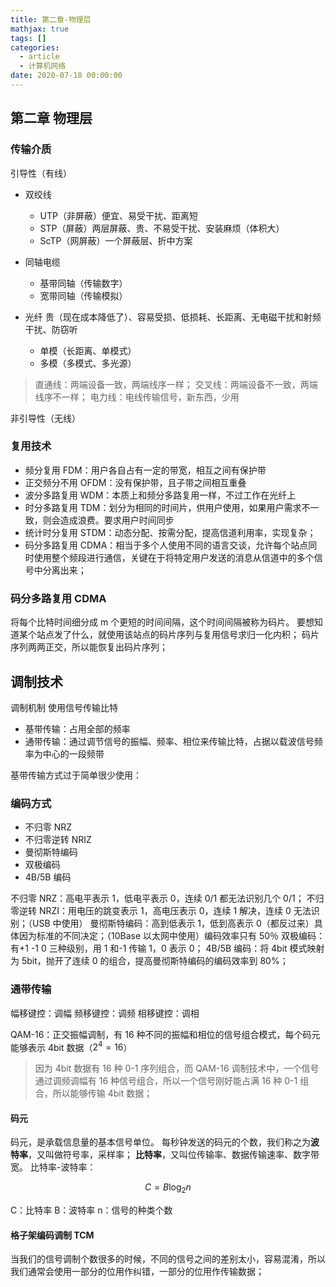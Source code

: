 ```yaml
---
title: 第二章-物理层
mathjax: true
tags: []
categories:
  - article
  - 计算机网络
date: 2020-07-18 00:00:00
---
```


## 第二章 物理层

### 传输介质

引导性（有线）

- 双绞线

  - UTP（非屏蔽）便宜、易受干扰、距离短
  - STP（屏蔽）两层屏蔽、贵、不易受干扰、安装麻烦（体积大）
  - ScTP（网屏蔽）一个屏蔽层、折中方案

- 同轴电缆
  - 基带同轴（传输数字）
  - 宽带同轴（传输模拟）
- 光纤 贵（现在成本降低了）、容易受损、低损耗、长距离、无电磁干扰和射频干扰、防窃听
  - 单模（长距离、单模式）
  - 多模（多模式、多光源）

> 直通线：两端设备一致，两端线序一样；
> 交叉线：两端设备不一致，两端线序不一样；
> 电力线：电线传输信号，新东西，少用

非引导性（无线）

### 复用技术

- 频分复用 FDM：用户各自占有一定的带宽，相互之间有保护带
- 正交频分不用 OFDM：没有保护带，且子带之间相互重叠
- 波分多路复用 WDM：本质上和频分多路复用一样，不过工作在光纤上
- 时分多路复用 TDM：划分为相同的时间片，供用户使用，如果用户需求不一致，则会造成浪费。要求用户时间同步
- 统计时分复用 STDM：动态分配、按需分配，提高信道利用率，实现复杂；
- 码分多路复用 CDMA：相当于多个人使用不同的语言交谈，允许每个站点同时使用整个频段进行通信，关键在于将特定用户发送的消息从信道中的多个信号中分离出来；

### 码分多路复用 CDMA

将每个比特时间细分成 m 个更短的时间间隔，这个时间间隔被称为码片。
要想知道某个站点发了什么，就使用该站点的码片序列与复用信号求归一化内积；
码片序列两两正交，所以能恢复出码片序列；

## 调制技术

调制机制
使用信号传输比特

- 基带传输：占用全部的频率
- 通带传输：通过调节信号的振幅、频率、相位来传输比特，占据以载波信号频率为中心的一段频带

基带传输方式过于简单很少使用：

### 编码方式

- 不归零 NRZ
- 不归零逆转 NRIZ
- 曼彻斯特编码
- 双极编码
- 4B/5B 编码

不归零 NRZ：高电平表示 1，低电平表示 0，连续 0/1 都无法识别几个 0/1；
不归零逆转 NRZI：用电压的跳变表示 1，高电压表示 0，连续 1 解决，连续 0 无法识别；（USB 中使用）
曼彻斯特编码：高到低表示 1，低到高表示 0（都反过来）具体因为标准的不同决定；（10Base 以太网中使用）编码效率只有 50％
双极编码：有+1 -1 0 三种级别，用 1 和-1 传输 1，0 表示 0；
4B/5B 编码：将 4bit 模式映射为 5bit，抛开了连续 0 的组合，提高曼彻斯特编码的编码效率到 80%；

### 通带传输

幅移键控：调幅
频移键控：调频
相移键控：调相

QAM-16：正交振幅调制，有 16 种不同的振幅和相位的信号组合模式，每个码元能够表示 4bit 数据（$2^4=16$）

> 因为 4bit 数据有 16 种 0-1 序列组合，而 QAM-16 调制技术中，一个信号通过调频调幅有 16 种信号组合，所以一个信号刚好能占满 16 种 0-1 组合，所以能够传输 4bit 数据；

#### 码元

码元，是承载信息量的基本信号单位。
每秒钟发送的码元的个数，我们称之为**波特率**，又叫做符号率，采样率；
**比特率**，又叫位传输率、数据传输速率、数字带宽。
比特率-波特率：

$$
C = B \log_2 n
$$

C：比特率
B：波特率
n：信号的种类个数

#### 格子架编码调制 TCM

当我们的信号调制个数很多的时候，不同的信号之间的差别太小，容易混淆，所以我们通常会使用一部分的位用作纠错，一部分的位用作传输数据；
